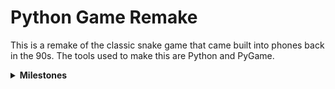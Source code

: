 # Python Game Remake
This is a remake of the classic snake game that came built into phones back in the 90s. 
The tools used to make this are Python and PyGame.

<details><summary><b>Milestones<b/></summary>
<hr>
  
 - Completed Milestones
     - Respawn Snake
     - Border Collision
     - Score
     - Spawning apple and snake growth 
     - Snake motion 
  
  - Todo
      - Obstacles
      - Second Player and Lives
      - Other Levels
      - Main Menu
      - AI Snake
      - Login
      - Leader Board
      - Save Progress
 
